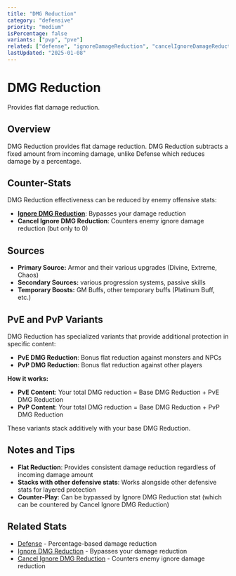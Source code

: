 ```yaml
---
title: "DMG Reduction"
category: "defensive"
priority: "medium"
isPercentage: false
variants: ["pvp", "pve"]
related: ["defense", "ignoreDamageReduction", "cancelIgnoreDamageReduction"]
lastUpdated: "2025-01-08"
---
```


# DMG Reduction

Provides flat damage reduction.

## Overview

DMG Reduction provides flat damage reduction. DMG Reduction subtracts a fixed amount from incoming damage, unlike Defense which reduces damage by a percentage.

## Counter-Stats

DMG Reduction effectiveness can be reduced by enemy offensive stats:

- **[Ignore DMG Reduction](/stats/ignore-damage-reduction)**: Bypasses your damage reduction
- **Cancel Ignore DMG Reduction**: Counters enemy ignore damage reduction (but only to 0)

## Sources

- **Primary Source:** Armor and their various upgrades (Divine, Extreme, Chaos)
- **Secondary Sources:** various progression systems, passive skills
- **Temporary Boosts:** GM Buffs, other temporary buffs (Platinum Buff, etc.)

## PvE and PvP Variants

DMG Reduction has specialized variants that provide additional protection in specific content:

- **PvE DMG Reduction**: Bonus flat reduction against monsters and NPCs
- **PvP DMG Reduction**: Bonus flat reduction against other players

**How it works:**
- **PvE Content**: Your total DMG reduction = Base DMG Reduction + PvE DMG Reduction
- **PvP Content**: Your total DMG reduction = Base DMG Reduction + PvP DMG Reduction

These variants stack additively with your base DMG Reduction.

## Notes and Tips

- **Flat Reduction**: Provides consistent damage reduction regardless of incoming damage amount
- **Stacks with other defensive stats**: Works alongside other defensive stats for layered protection
- **Counter-Play**: Can be bypassed by Ignore DMG Reduction stat (which can be countered by Cancel Ignore DMG Reduction)

## Related Stats

- [Defense](/stats/defense) - Percentage-based damage reduction
- [Ignore DMG Reduction](/stats/ignore-damage-reduction) - Bypasses your damage reduction
- [Cancel Ignore DMG Reduction](/stats/cancel-ignore-damage-reduction) - Counters enemy ignore damage reduction